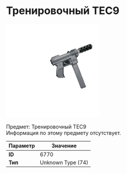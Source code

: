 # Тренировочный TEC9

![Item Image](../img/6770.webp?raw=true)

Предмет: Тренировочный TEC9<br>Информация по этому предмету отсутствует.


| Параметр | Значение |
|----------|----------|
| **ID** | 6770 |
| **Тип** | Unknown Type (74) |


